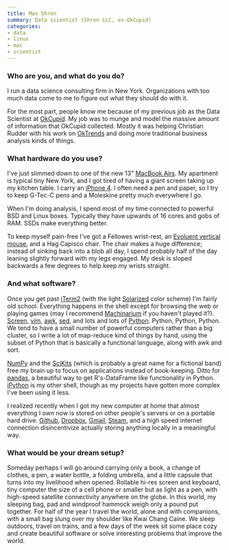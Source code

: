 ```yaml
---
title: Max Shron
summary: Data scientist (Shron LLC, ex-OkCupid)
categories:
- data
- linux
- mac
- scientist
---
```


### Who are you, and what do you do?

I run a data science consulting firm in New York. Organizations with too much data come to me to figure out what they should do with it. 

For the most part, people know me because of my previous job as the Data Scientist at [OkCupid][]. My job was to munge and model the massive amount of information that OkCupid collected. Mostly it was helping Christian Rudder with his work on [OkTrends](http://blog.okcupid.com "OkCupid's weblog.") and doing more traditional business analysis kinds of things.

### What hardware do you use?

I've just slimmed down to one of the new 13" [MacBook Airs][macbook-air]. My apartment is typical tiny New York, and I got tired of having a giant screen taking up my kitchen table. I carry an [iPhone 4][iphone-4]. I often need a pen and paper, so I try to keep G-Tec-C pens and a Moleskine pretty much everywhere I go.

When I'm doing analysis, I spend most of my time connected to powerful BSD and Linux boxes. Typically they have upwards of 16 cores and gobs of RAM. SSDs make everything better. 

To keep myself pain-free I've got a Fellowes wrist-rest, an [Evoluent vertical mouse][verticalmouse], and a Hag Capisco chair. The chair makes a huge difference; instead of sinking back into a blob all day, I spend probably half of the day leaning slightly forward with my legs engaged. My desk is sloped backwards a few degrees to help keep my wrists straight.

### And what software?

Once you get past [iTerm2][] (with the light [Solarized][] color scheme) I'm fairly old school. Everything happens in the shell except for browsing the web or playing games (may I recommend [Machinarium][] if you haven't played it?). [Screen][], [vim][], [awk][], [sed][], and lots and lots of [Python][]. Python, Python, Python. We tend to have a small number of powerful computers rather than a big cluster, so I write a lot of map-reduce kind of things by hand, using the subset of Python that is basically a functional language, along with awk and sort.

[NumPy][] and the [SciKits][] (which is probably a great name for a fictional band) free my brain up to focus on applications instead of book-keeping. Ditto for [pandas][], a beautiful way to get R's-DataFrame like functionality in Python. [iPython][] is my other shell, though as my projects have gotten more complex I've been using it less.

I realized recently when I got my new computer at home that almost everything I own now is stored on other people's servers or on a portable hard drive. [Github][], [Dropbox][], [Gmail][], [Steam][], and a high speed internet connection disincentivize actually storing anything locally in a meaningful way.

### What would be your dream setup?

Someday perhaps I will go around carrying only a book, a change of clothes, a pen, a water bottle, a folding umbrella, and a little capsule that turns into my livelihood when opened. Rollable hi-res screen and keyboard, tiny computer the size of a cell phone or smaller but as light as a pen, with high-speed satellite connectivity anywhere on the globe. In this world, my sleeping bag, pad and windproof hammock weigh only a pound put together. For half of the year I travel the world, alone and with companions, with a small bag slung over my shoulder like Kwai Chang Caine. We sleep outdoors, travel on trains, and a few days of the week sit some place cozy and create beautiful software or solve interesting problems that improve the world.

[iphone-4]: https://en.wikipedia.org/wiki/IPhone_4 "A smartphone."
[macbook-air]: https://www.apple.com/macbook-air/ "A very thin laptop."
[verticalmouse]: https://www.evoluent.com/vm3w.html "A unique wireless mouse."
[awk]: https://en.wikipedia.org/wiki/AWK "Data formatting language/software."
[dropbox]: https://www.dropbox.com/ "Online syncing and storage."
[github]: https://github.com/ "A Git code repository service."
[gmail]: https://mail.google.com/mail/ "Web-based email."
[ipython]: http://ipython.org/ "An interactive shell for Python."
[iterm2]: https://iterm2.com/ "An alternative terminal application for Mac OS X."
[machinarium]: http://machinarium.net/ "A pretty point-and-click game."
[numpy]: http://www.numpy.org/ "A Python package for scientific computing."
[okcupid]: https://www.okcupid.com/ "An online dating service."
[pandas]: http://pandas.pydata.org/ "A Python data analysis library."
[python]: https://www.python.org/ "An interpreted scripting language."
[scikits]: http://scikits.appspot.com/ "Add-on packages for SciPy."
[screen]: http://www.gnu.org/software/screen/ "Think of it as tabs for your *nix terminal."
[sed]: http://www.gnu.org/software/sed/ "Text filtering software."
[solarized]: https://ethanschoonover.com/solarized "A colour theme for text editors."
[steam]: https://store.steampowered.com/ "A digital game distribution service."
[vim]: https://www.vim.org/ "A command-line text editor."
